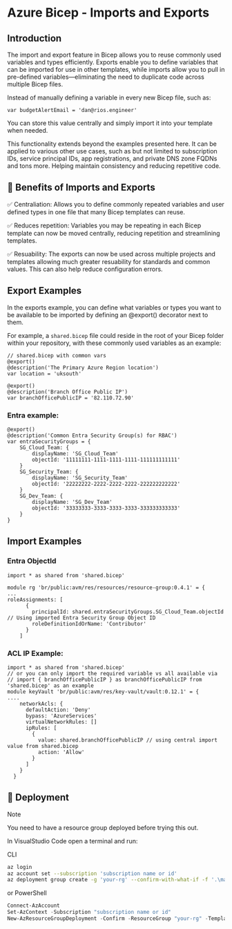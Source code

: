 # Azure Bicep - Imports and Exports

## Introduction

The import and export feature in Bicep allows you to reuse commonly used variables and types efficiently. Exports enable you to define variables that can be imported for use in other templates, while imports allow you to pull in pre-defined variables—eliminating the need to duplicate code across multiple Bicep files.

Instead of manually defining a variable in every new Bicep file, such as:

 `var budgetAlertEmail = 'dan@rios.engineer'` 

You can store this value centrally and simply import it into your template when needed.

This functionality extends beyond the examples presented here. It can be applied to various other use cases, such as but not limited to subscription IDs, service principal IDs, app registrations, and private DNS zone FQDNs and tons more. Helping maintain consistency and reducing repetitive code.

## 📃 Benefits of Imports and Exports

✅ Centraliation: Allows you to define commonly repeated variables and user defined types in one file that many Bicep templates can reuse.

✅ Reduces repetition: Variables you may be repeating in each Bicep template can now be moved centrally, reducing repetition and streamlining templates.

✅ Resuability: The exports can now be used across multiple projects and templates allowing much greater resuability for standards and common values. This can also help reduce configuration errors.

## Export Examples

In the exports example, you can define what variables or types you want to be available to be imported by defining an @export() decorator next to them.

For example, a `shared.bicep` file could reside in the root of your Bicep folder within your repository, with these commonly used variables as an example:

```bicep
// shared.bicep with common vars
@export()
@description('The Primary Azure Region location')
var location = 'uksouth'

@export()
@description('Branch Office Public IP')
var branchOfficePublicIP = '82.110.72.90'
```

### Entra example:

```bicep
@export()
@description('Common Entra Security Group(s) for RBAC')
var entraSecurityGroups = {
    SG_Cloud_Team: {
        displayName: 'SG_Cloud_Team'
        objectId: '11111111-1111-1111-1111-111111111111'
    }
    SG_Security_Team: {
        displayName: 'SG_Security_Team'
        objectId: '22222222-2222-2222-2222-222222222222'
    }
    SG_Dev_Team: {
        displayName: 'SG_Dev_Team'
        objectId: '33333333-3333-3333-3333-333333333333'
    }
}
```
## Import Examples
### Entra ObjectId
```bicep
import * as shared from 'shared.bicep'

module rg 'br/public:avm/res/resources/resource-group:0.4.1' = {
...
roleAssignments: [
      {
        principalId: shared.entraSecurityGroups.SG_Cloud_Team.objectId // Using imported Entra Security Group Object ID
        roleDefinitionIdOrName: 'Contributor'
      }
    ]
```

### ACL IP Example:
```bicep
import * as shared from 'shared.bicep' 
// or you can only import the required variable vs all available via 
// import { branchOfficePublicIP } as branchOfficePublicIP from 'shared.bicep' as an example
module keyVault 'br/public:avm/res/key-vault/vault:0.12.1' = {
....
    networkAcls: {
      defaultAction: 'Deny'
      bypass: 'AzureServices'
      virtualNetworkRules: []
      ipRules: [
        {
          value: shared.branchOfficePublicIP // using central import value from shared.bicep
          action: 'Allow'
        }
      ]
    }
  }
```

## 🚀 Deployment

> [!NOTE]  
> You need to have a resource group deployed before trying this out.

In VisualStudio Code open a terminal and run:

CLI

```bash
az login
az account set --subscription 'subscription name or id'
az deployment group create -g 'your-rg' --confirm-with-what-if -f '.\main.bicep' -p 'main.bicepparam'
```

or PowerShell

```powershell
Connect-AzAccount
Set-AzContext -Subscription "subscription name or id"
New-AzResourceGroupDeployment -Confirm -ResourceGroup "your-rg" -TemplateFile "main.bicep" -TemplateParameterFile "main.bicepparam"
```